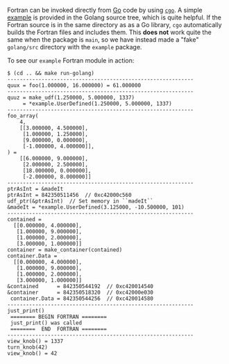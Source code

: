 Fortran can be invoked directly from [Go][1] code by using [`cgo`][2].
A simple [example][3] is provided in the Golang source tree, which
is quite helpful. If the Fortran source is in the same directory as
as a Go library, `cgo` automatically builds the Fortran files and
includes them. This **does not** work quite the same when the package
is `main`, so we have instead made a "fake" `golang/src` directory
with the `example` package.

To see our `example` Fortran module in action:

```
$ (cd .. && make run-golang)
------------------------------------------------------------
quux = foo(1.000000, 16.000000) = 61.000000
------------------------------------------------------------
quuz = make_udf(1.250000, 5.000000, 1337)
     = *example.UserDefined(1.250000, 5.000000, 1337)
------------------------------------------------------------
foo_array(
    4,
    [[3.000000, 4.500000],
     [1.000000, 1.250000],
     [9.000000, 0.000000],
     [-1.000000, 4.000000]],
) =
    [[6.000000, 9.000000],
     [2.000000, 2.500000],
     [18.000000, 0.000000],
     [-2.000000, 8.000000]]
------------------------------------------------------------
ptrAsInt = &madeIt
ptrAsInt = 842350511456  // 0xc42000c560
udf_ptr(&ptrAsInt)  // Set memory in ``madeIt``
&madeIt = *example.UserDefined(3.125000, -10.500000, 101)
------------------------------------------------------------
contained =
  [[0.000000, 4.000000],
   [1.000000, 9.000000],
   [1.000000, 2.000000],
   [3.000000, 1.000000]]
container = make_container(contained)
container.Data =
  [[0.000000, 4.000000],
   [1.000000, 9.000000],
   [1.000000, 2.000000],
   [3.000000, 1.000000]]
&contained      = 842350544192  // 0xc420014540
&container      = 842350518320  // 0xc42000e030
 container.Data = 842350544256  // 0xc420014580
------------------------------------------------------------
just_print()
 ======== BEGIN FORTRAN ========
 just_print() was called
 ========  END  FORTRAN ========
------------------------------------------------------------
view_knob() = 1337
turn_knob(42)
view_knob() = 42
```

[1]: https://golang.org/
[2]: https://golang.org/cmd/cgo/
[3]: https://golang.org/misc/cgo/fortran/
